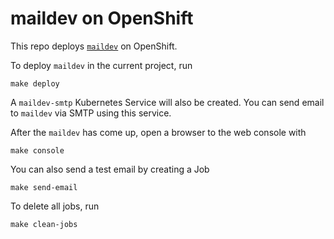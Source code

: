 # maildev on OpenShift

This repo deploys [`maildev`](https://github.com/maildev/maildev) on OpenShift.

To deploy `maildev` in the current project, run

	make deploy

A `maildev-smtp` Kubernetes Service will also be created. You can send email to `maildev` via SMTP using this service.

After the `maildev` has come up, open a browser to the web console with

	make console

You can also send a test email by creating a Job

	make send-email

To delete all jobs, run

	make clean-jobs


